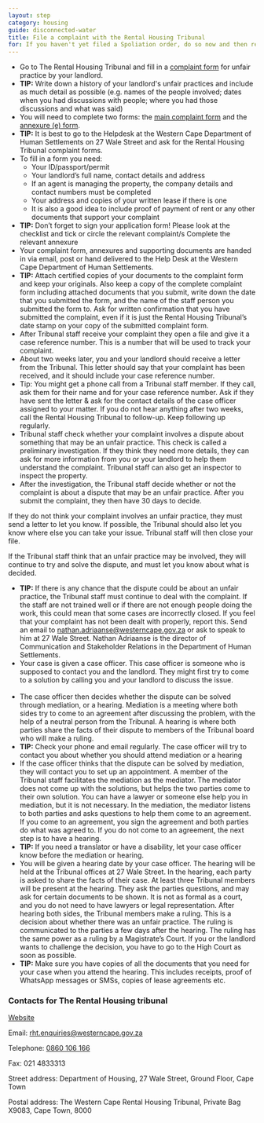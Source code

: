 ```yaml
---
layout: step
category: housing
guide: disconnected-water
title: File a complaint with the Rental Housing Tribunal
for: If you haven't yet filed a Spoliation order, do so now and then return to this step
---
```

- Go to The Rental Housing Tribunal and fill in a <a href="https://www.westerncape.gov.za/assets/departments/human-settlements/docs/rental-tribunal/hs-rentalhousingtribunal-main-complaint-form-2017.pdf">complaint form</a> for unfair practice by your landlord.
- **TIP:** Write down a history of your landlord's unfair practices and include as much detail as possible (e.g. names of the people involved; dates when you had discussions with people; where you had those discussions and what was said)
- You will need to complete two forms: the <a href="https://www.westerncape.gov.za/assets/departments/human-settlements/docs/rental-tribunal/hs-rentalhousingtribunal-main-complaint-form-2017.pdf">main complaint form</a> and the <a href="https://www.westerncape.gov.za/assets/departments/human-settlements/docs/rental-tribunal/hs-rentalhousingtribunal-fe-failure-to-provide-municipal-services-2017.pdf">annexure (e) form</a>.
- **TIP:** It is best to go to the Helpdesk at the Western Cape Department of Human Settlements on 27 Wale Street and ask for the Rental Housing Tribunal complaint forms.
- To fill in a form you need:
  - Your ID/passport/permit
  - Your landlord’s full name, contact details and address
  - If an agent is managing the property, the company details and contact numbers must be completed
  - Your address and copies of your written lease if there is one
  - It is also a good idea to include proof of payment of rent or any other documents that support your complaint
- **TIP:** Don’t forget to sign your application form! Please look at the checklist and tick or circle the relevant complaint/s Complete the relevant annexure
- Your complaint form, annexures and supporting documents are handed in via email, post or hand delivered to the Help Desk at the Western Cape Department of Human Settlements.
- **TIP:** Attach certified copies of your documents to the complaint form and keep your originals. Also keep a copy of the complete complaint form including attached documents that you submit, write down the date that you submitted the form, and the name of the staff person you submitted the form to. Ask for written confirmation that you have submitted the complaint, even if it is just the Rental Housing Tribunal’s date stamp on your copy of the submitted complaint form.
- After Tribunal staff receive your complaint they open a file and give it a case reference number. This is a number that will be used to track your complaint.
- About two weeks later, you and your landlord should receive a letter from the Tribunal. This letter should say that your complaint has been received, and it should include your case reference number.
- Tip: You might get a phone call from a Tribunal staff member. If they call, ask them for their name and for your case reference number. Ask if they have sent the letter & ask for the contact details of the case officer assigned to your matter.  If you do not hear anything after two weeks, call the Rental Housing Tribunal to follow-up. Keep following up regularly.
- Tribunal staff check whether your complaint involves a dispute about something that may be an unfair practice. This check is called a preliminary investigation. If they think they need more details, they can ask for more information from you or your landlord to help them understand the complaint. Tribunal staff can also get an inspector to inspect the property.
- After the investigation, the Tribunal staff decide whether or not the complaint is about a dispute that may be an unfair practice. After you submit the complaint, they then have 30 days to decide.

If they do not think your complaint involves an unfair practice, they must send a letter to let you know. If possible, the Tribunal should also let you know where else you can take your issue. Tribunal staff will then close your file.

If the Tribunal staff think that an unfair practice may be involved, they will continue to try and solve the dispute, and must let you know about what is decided.

- **TIP:** If there is any chance that the dispute could be about an unfair practice, the Tribunal staff must continue to deal with the complaint. If the staff are not trained well or if there are not enough people doing the work, this could mean that some cases are incorrectly closed.  If you feel that your complaint has not been dealt with properly, report this. Send an email to <a href="mailto:nathan.adriaanse@westerncape.gov.za">nathan.adriaanse@westerncape.gov.za</a> or ask to speak to him at 27 Wale Street.  Nathan Adriaanse is the director of Communication and Stakeholder Relations in the Department of Human Settlements.
- Your case is given a case officer. This case officer is someone who is supposed to contact you and the landlord. They might first try to come to a solution by calling you and your landlord to discuss the issue.<br><br>
- The case officer then decides whether the dispute can be solved through mediation, or a hearing. Mediation is a meeting where both sides try to come to an agreement after discussing the problem, with the help of a neutral person from the Tribunal. A hearing is where both parties share the facts of their dispute to members of the Tribunal board who will make a ruling.
- **TIP:** Check your phone and email regularly. The case officer will try to contact you about whether you should attend mediation or a hearing
- If the case officer thinks that the dispute can be solved by mediation, they will contact you to set up an appointment. A member of the Tribunal staff facilitates the mediation as the mediator. The mediator does not come up with the solutions, but helps the two parties come to their own solution. You can have a lawyer or someone else help you in mediation, but it is not necessary.  In the mediation, the mediator listens to both parties and asks questions to help them come to an agreement. If you come to an agreement, you sign the agreement and both parties do what was agreed to. If you do not come to an agreement, the next step is to have a hearing.
- **TIP:** If you need a translator or have a disability, let your case officer know before the mediation or hearing.
- You will be given a hearing date by your case officer. The hearing will be held at the Tribunal offices at 27 Wale Street.  In the hearing, each party is asked to share the facts of their case. At least three Tribunal members will be present at the hearing. They ask the parties questions, and may ask for certain documents to be shown. It is not as formal as a court, and you do not need to have lawyers or legal representation.  After hearing both sides, the Tribunal members make a ruling.  This is a decision about whether there was an unfair practice. The ruling is communicated to the parties a few days after the hearing. The ruling has the same power as a ruling by a Magistrate’s Court. If you or the landlord wants to challenge the decision, you have to go to the High Court as soon as possible.
- **TIP:** Make sure you have copies of all the documents that you need for your case when you attend the hearing. This includes receipts, proof of WhatsApp messages or SMSs, copies of lease agreements etc.

### Contacts for The Rental Housing tribunal

[Website](https://www.westerncape.gov.za/eng/your_gov/200266/pubs/public_info/R/224295)

Email: [rht.enquiries@westerncape.gov.za](mailto:rht.enquiries@westerncape.gov.za)

Telephone: [0860 106 166](tel:0860106166)

Fax: 021 4833313

Street address: Department of Housing, 27 Wale Street, Ground Floor, Cape Town

Postal address: The Western Cape Rental Housing Tribunal, Private Bag X9083, Cape Town, 8000